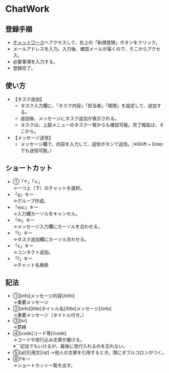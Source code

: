 # ChatWork
## 登録手順
- [チャットワーク](https://go.chatwork.com/ja/)へアクセスして、右上の「新規登録」ボタンをクリック。
- メールアドレスを入力。入力後、確認メールが届くので、そこからアクセス。
- 必要事項を入力する。
- 登録完了。

## 使い方
- 【タスク追加】
    - タスク入力欄に、「タスク内容」「担当者」「期限」を設定して、追加する。
    - 追加後、メッセージにタスク追加が表示される。
    - タスクは、上部メニューのタスク一覧からも確認可能。完了報告は、そこから。
- 【メッセージ送信】
    - メッセージ欄で、内容を入力して、送信ボタンで送信。（※Shift + Enterでも送信可能。）

## ショートカット
- ①「↑」「↓」  
→一つ上（下）のチャットを選択。
- 「g」キー  
→グループ作成。
- 「esc」キー  
→入力欄カーソルをキャンセル。
- 「m」キー  
→メッセージ入力欄にカーソルを合わせる。
- 「t」キー  
→タスク追加欄にカーソル合わせる。  
- 「c」キー  
→コンタクト追加。
- 「f」キー  
→チャット名検索

## 記法
- ①[info]メッセージ内容[/info]  
→重要メッセージ  
- ②[info][title]タイトル名[/title]メッセージ[/info]  
→重要メッセージ（タイトル付き。）
- ③[hr]  
→罫線
- ④[code]コード等[/code]  
→コードや改行込み文章が書ける。  
※```記法でもいけるが、最後に改行入れるのを忘れない。
- ⑤[qt]引用文[/qt]
→他人の文章を引用するとき。頭にダブルコロンがつく。
- ⑥?キー  
→ショートカット一覧を出す。